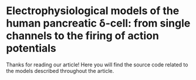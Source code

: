 # Electrophysiological models of the human pancreatic &delta;-cell: from single channels to the firing of action potentials
Thanks for reading our article! Here you will find the source code related to the models described throughout the article.
